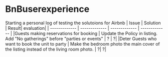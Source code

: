 # BnBuserexperience
Starting a personal log of testing the solutoions for Airbnb
| Issue | Solution | Result| evaluation|
| ------------- | ------------- | ------------- | ------------- |
|Guests making reservations for booking | Update the Policy in listing. Add "No gatherings" before "parties or events" | ? | ?|
|Deter Guests who want to book the unit to party | Make the bedroom photo the main cover of the listing instead of the living room photo. | ?| ?|
